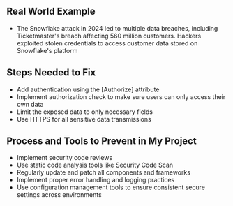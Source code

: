 ## Real World Example

- The Snowflake attack in 2024 led to multiple data breaches, including Ticketmaster's breach affecting 560 million customers. Hackers exploited stolen credentials to access customer data stored on Snowflake's platform

## Steps Needed to Fix

- Add authentication using the [Authorize] attribute
- Implement authorization check to make sure users can only access their own data
- Limit the exposed data to only necessary fields
- Use HTTPS for all sensitive data transmissions

## Process and Tools to Prevent in My Project

- Implement security code reviews
- Use static code analysis tools like Security Code Scan
- Regularly update and patch all components and frameworks
- Implement proper error handling and logging practices
- Use configuration management tools to ensure consistent secure settings across environments

